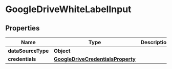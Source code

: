 

# GoogleDriveWhiteLabelInput


## Properties

| Name | Type | Description | Notes |
|------------ | ------------- | ------------- | -------------|
|**dataSourceType** | **Object** |  |  |
|**credentials** | [**GoogleDriveCredentialsProperty**](GoogleDriveCredentialsProperty.md) |  |  |



